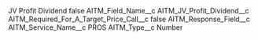 <?xml version="1.0" encoding="UTF-8"?>
<CustomMetadata xmlns="http://soap.sforce.com/2006/04/metadata" xmlns:xsi="http://www.w3.org/2001/XMLSchema-instance" xmlns:xsd="http://www.w3.org/2001/XMLSchema">
    <label>JV Profit Dividend</label>
    <protected>false</protected>
    <values>
        <field>AITM_Field_Name__c</field>
        <value xsi:type="xsd:string">AITM_JV_Profit_Dividend__c</value>
    </values>
    <values>
        <field>AITM_Required_For_A_Target_Price_Call__c</field>
        <value xsi:type="xsd:boolean">false</value>
    </values>
    <values>
        <field>AITM_Response_Field__c</field>
        <value xsi:nil="true"/>
    </values>
    <values>
        <field>AITM_Service_Name__c</field>
        <value xsi:type="xsd:string">PROS</value>
    </values>
    <values>
        <field>AITM_Type__c</field>
        <value xsi:type="xsd:string">Number</value>
    </values>
</CustomMetadata>

